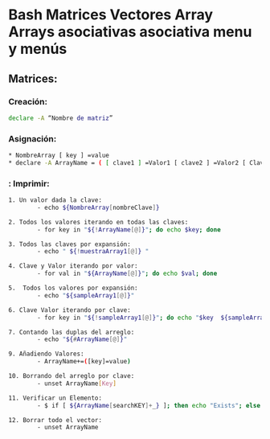 # Bash Matrices Vectores Array Arrays asociativas asociativa menu y menús

## Matrices:

### Creación:

``` bash 
declare -A “Nombre de matriz”
```

### Asignación: 

``` bash 
* NombreArray [ key ] =value
* declare -A ArrayName = ( [ clave1 ] =Valor1 [ clave2 ] =Valor2 [ Clave3 ] =Valor3…. )

```

### : Imprimir: 

``` bash 
1. Un valor dada la clave:
        - echo ${NombreArray[nombreClave]}

2. Todos los valores iterando en todas las claves:
        - for key in "${!ArrayName[@]}"; do echo $key; done

3. Todos las claves por expansión:
        - echo " ${!muestraArray1[@]} "

4. Clave y Valor iterando por valor:
        - for val in "${ArrayName[@]}"; do echo $val; done

5.  Todos los valores por expansión:
        - echo "${sampleArray1[@]}"

6. Clave Valor iterando por clave:
        - for key in "${!sampleArray1[@]}"; do echo "$key  ${sampleArray1[$key]}"; done

7. Contando las duplas del arreglo:
        - echo "${#ArrayName[@]}"

9. Añadiendo Valores: 
        - ArrayName+=([key]=value)

10. Borrando del arreglo por clave:
        - unset ArrayName[Key]

11. Verificar un Elemento:
        - $ if [ ${ArrayName[searchKEY]+_} ]; then echo "Exists"; else echo "Not available"; fi

12. Borrar todo el vector:
        - unset ArrayName

```







